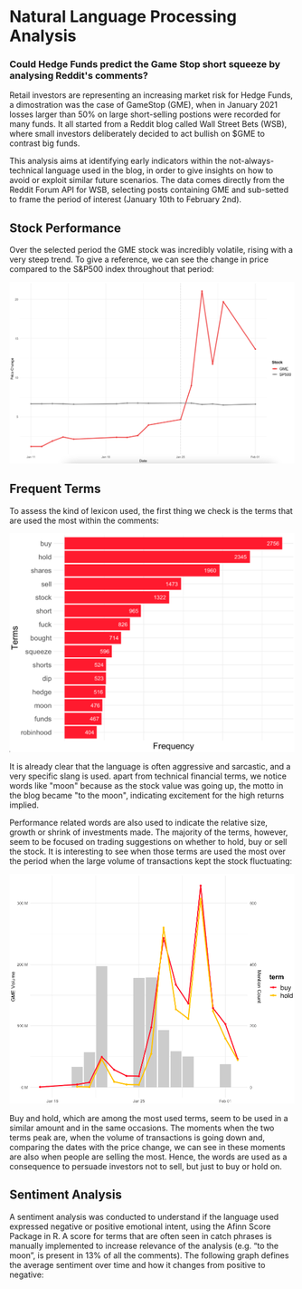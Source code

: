# Natural Language Processing Analysis 
### Could Hedge Funds predict the Game Stop short squeeze by analysing Reddit's comments?

Retail investors are representing an increasing market risk for Hedge Funds, a dimostration was the case of GameStop (GME), when in January 2021 losses larger than 50% on large short-selling postions were recorded for many funds.
It all started from a Reddit blog called Wall Street Bets (WSB), where small investors deliberately decided to act bullish on $GME to contrast big funds. 

This analysis aims at identifying early indicators within the  not-always-technical language used in the blog, in order to give insights on how to avoid or exploit similar future scenarios.
The data comes directly from the Reddit Forum API for WSB, selecting posts containing GME and sub-setted to frame the period of interest (January 10th to February 2nd).


## Stock Performance

Over the selected period the GME stock was incredibly volatile, rising with a very steep trend. To give a reference, we can see the change in price compared to the S&P500 index throughout that period:


![Alt text](https://github.com/marcelmazzanti/NLP-WSB-GME/blob/0021a8dc7ea61e084690b9ccbf142df9c1bf6f08/stock-compare.png "Stock Comparison")



## Frequent Terms

To assess the kind of lexicon used, the first thing we check is the terms that are used the most within the comments:


![Alt text](https://github.com/marcelmazzanti/NLP-WSB-GME/blob/c30b7407fc37edf76ee2858e95fb288ff25e215d/frequent-terms.png "Frequent Terms")

It is already clear that the language is often aggressive and sarcastic, and a very specific slang is used. apart from technical financial terms, we notice words like "moon" because as the stock value was going up, the motto in the blog became "to the moon", indicating excitement for the high returns implied.

Performance related words are also used to indicate the relative size, growth or shrink of investments made. The majority of the terms, however, seem to be focused on trading suggestions on whether to hold, buy or sell the stock. It is interesting to see when those terms are used the most over the period when the large volume of transactions kept the stock fluctuating:


![Alt text](https://github.com/marcelmazzanti/NLP-WSB-GME/blob/5b192be65baf5cec9e003d8050045071db15fd6e/stock-terms.png "Terms and Volume")


Buy and hold, which are among the most used terms, seem to be used in a similar amount and in the same occasions. The moments when the two terms peak are, when the volume of transactions is going down and, comparing the dates with the price change, we can see in these moments are also when people are selling the most. Hence, the words are used as a consequence to persuade investors not to sell, but just to buy or hold on.



## Sentiment Analysis

A sentiment analysis was conducted to understand if the language used expressed negative or positive emotional intent, using the Afinn Score Package in R. A score for terms that are often seen in catch phrases is manually implemented to increase relevance of the analysis (e.g. “to the moon”, is present in 13% of all the comments). The following graph defines the average sentiment over time and how it changes from positive to negative:




